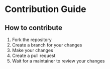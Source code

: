 # Contribution Guide

## How to contribute

1. Fork the repository
2. Create a branch for your changes
3. Make your changes
4. Create a pull request
5. Wait for a maintainer to review your changes

